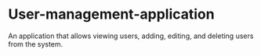 # User-management-application
An application that allows viewing users, adding, editing, and deleting users from the system.

